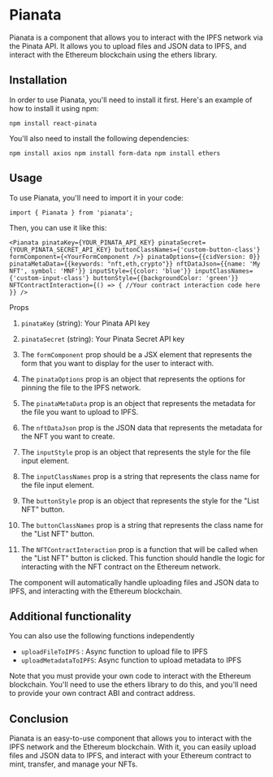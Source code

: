 # Pianata

Pianata is a component that allows you to interact with the IPFS network via the Pinata API. It allows you to upload files and JSON data to IPFS, and interact with the Ethereum blockchain using the ethers library.

## Installation

In order to use Pianata, you'll need to install it first. Here's an example of how to install it using npm:

`npm install react-pinata`

You'll also need to install the following dependencies:

`npm install axios
npm install form-data
npm install ethers`

## Usage

To use Pianata, you'll need to import it in your code:

`import { Pianata } from 'pianata';`

Then, you can use it like this:

`<Pianata
  pinataKey={YOUR_PINATA_API_KEY}
  pinataSecret={YOUR_PINATA_SECRET_API_KEY}
  buttonClassNames={'custom-button-class'}
  formComponent={<YourFormComponent />}
  pinataOptions={{cidVersion: 0}}
  pinataMetaData={{keywords: "nft,eth,crypto"}}
  nftDataJson={{name: 'My NFT', symbol: 'MNF'}}
  inputStyle={{color: 'blue'}}
  inputClassNames={'custom-input-class'}
  buttonStyle={{backgroundColor: 'green'}}
  NFTContractInteraction={() => {
    //Your contract interaction code here
  }}
/>`

Props

1.  `pinataKey` (string): Your Pinata API key

2.  `pinataSecret` (string): Your Pinata Secret API key

3.  The `formComponent` prop should be a JSX element that represents the form that you want to display for the user to interact with.

4.  The `pinataOptions` prop is an object that represents the options for pinning the file to the IPFS network.

5.  The `pinataMetaData` prop is an object that represents the metadata for the file you want to upload to IPFS.

6.  The `nftDataJson` prop is the JSON data that represents the metadata for the NFT you want to create.

7.  The `inputStyle` prop is an object that represents the style for the file input element.

8.  The `inputClassNames` prop is a string that represents the class name for the file input element.

9.  The `buttonStyle` prop is an object that represents the style for the "List NFT" button.

10. The `buttonClassNames` prop is a string that represents the class name for the "List NFT" button.

11. The `NFTContractInteraction` prop is a function that will be called when the "List NFT" button is clicked. This function should handle the logic for interacting with the NFT contract on the Ethereum network.

The component will automatically handle uploading files and JSON data to IPFS, and interacting with the Ethereum blockchain.

## Additional functionality

You can also use the following functions independently

- `uploadFileToIPFS` : Async function to upload file to IPFS
- `uploadMetadataToIPFS`: Async function to upload metadata to IPFS

Note that you must provide your own code to interact with the Ethereum blockchain. You'll need to use the ethers library to do this, and you'll need to provide your own contract ABI and contract address.

## Conclusion

Pianata is an easy-to-use component that allows you to interact with the IPFS network and the Ethereum blockchain. With it, you can easily upload files and JSON data to IPFS, and interact with your Ethereum contract to mint, transfer, and manage your NFTs.
